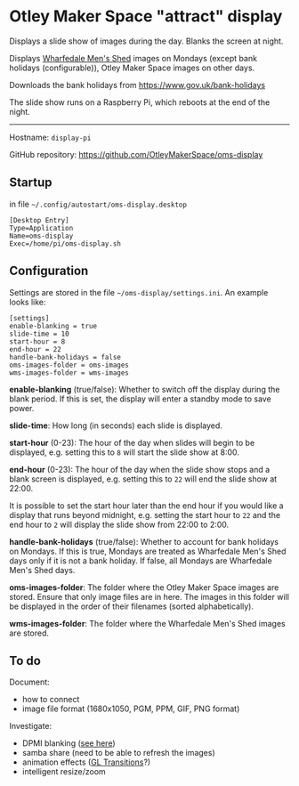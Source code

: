 # Otley Maker Space "attract" display

Displays a slide show of images during the day. Blanks the screen at night.

Displays [Wharfedale Men's Shed](https://www.wharfedalemensshed.org.uk/hedgehog.html) images on Mondays (except bank holidays (configurable)), Otley Maker Space images on other days.

Downloads the bank holidays from https://www.gov.uk/bank-holidays

The slide show runs on a Raspberry Pi, which reboots at the end of the night.

---

Hostname: `display-pi`

GitHub repository: https://github.com/OtleyMakerSpace/oms-display

## Startup

in file `~/.config/autostart/oms-display.desktop`

```
[Desktop Entry]
Type=Application
Name=oms-display
Exec=/home/pi/oms-display.sh
```

## Configuration

Settings are stored in the file `~/oms-display/settings.ini`. An example looks like:

```
[settings]
enable-blanking = true
slide-time = 10
start-hour = 8
end-hour = 22
handle-bank-holidays = false
oms-images-folder = oms-images
wms-images-folder = wms-images
```

**enable-blanking** (true/false): Whether to switch off the display during the blank period. If this is set, the display will enter a standby mode to save power.

**slide-time**: How long (in seconds) each slide is displayed.

**start-hour** (0-23): The hour of the day when slides will begin to be displayed, e.g. setting this to `8` will start the slide show at 8:00.

**end-hour** (0-23): The hour of the day when the slide show stops and a blank screen is displayed, e.g. setting this to `22` will end the slide show at 22:00.

It is possible to set the start hour later than the end hour if you would like a display that runs beyond midnight, e.g. setting the start hour to `22` and the end hour to `2` will display the slide show from 22:00 to 2:00.

**handle-bank-holidays** (true/false): Whether to account for bank holidays on Mondays. If this is true, Mondays are treated as Wharfedale Men's Shed days only if it is not a bank holiday. If false, all Mondays are Wharfedale Men's Shed days.

**oms-images-folder**: The folder where the Otley Maker Space images are stored. Ensure that only image files are in here. The images in this folder will be displayed in the order of their filenames (sorted alphabetically).

**wms-images-folder**: The folder where the Wharfedale Men's Shed images are stored.

## To do

Document:
- how to connect
- image file format (1680x1050, PGM, PPM, GIF, PNG format)

Investigate:
- DPMI blanking ([see here](https://raspberrypi.stackexchange.com/questions/59898/how-can-i-blank-the-screen-from-the-command-line-over-ssh))
- samba share (need to be able to refresh the images)
- animation effects ([GL Transitions](https://gl-transitions.com/)?)
- intelligent resize/zoom
